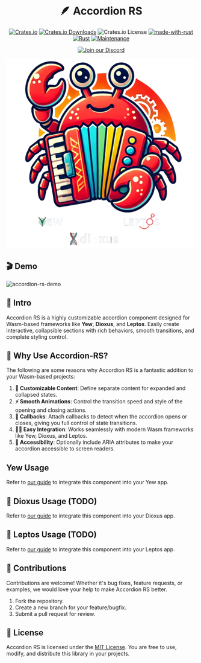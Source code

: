 <div align="center">

# 🪶 Accordion RS

[![Crates.io](https://img.shields.io/crates/v/accordion-rs)](https://crates.io/crates/accordion-rs)
[![Crates.io Downloads](https://img.shields.io/crates/d/accordion-rs)](https://crates.io/crates/accordion-rs)
![Crates.io License](https://img.shields.io/crates/l/accordion-rs)
[![made-with-rust](https://img.shields.io/badge/Made%20with-Rust-1f425f.svg?logo=rust&logoColor=white)](https://www.rust-lang.org/)
[![Rust](https://img.shields.io/badge/Rust-1.79%2B-blue.svg)](https://www.rust-lang.org)
[![Maintenance](https://img.shields.io/badge/Maintained%3F-yes-green.svg)](https://github.com/wiseaidev)

[![Join our Discord](https://dcbadge.limes.pink/api/server/b5JbvHW5nv)](https://discord.gg/b5JbvHW5nv)

![logo](./assets/logo.webp)

</div>

## 🎬 Demo

![accordion-rs-demo](./assets/demo.gif)

## 📜 Intro

Accordion RS is a highly customizable accordion component designed for Wasm-based frameworks like **Yew**, **Dioxus**, and **Leptos**. Easily create interactive, collapsible sections with rich behaviors, smooth transitions, and complete styling control.

## 🤔 Why Use Accordion-RS?

The following are some reasons why Accordion RS is a fantastic addition to your Wasm-based projects:

1. **🎨 Customizable Content**: Define separate content for expanded and collapsed states.
1. **⚡ Smooth Animations**: Control the transition speed and style of the opening and closing actions.
1. **🔄 Callbacks**: Attach callbacks to detect when the accordion opens or closes, giving you full control of state transitions.
1. **🧑‍💻 Easy Integration**: Works seamlessly with modern Wasm frameworks like Yew, Dioxus, and Leptos.
1. **🧩 Accessibility**: Optionally include ARIA attributes to make your accordion accessible to screen readers.

## Yew Usage

Refer to [our guide](YEW.md) to integrate this component into your Yew app.

## 🧬 Dioxus Usage (TODO)

Refer to [our guide](DIOXUS.md) to integrate this component into your Dioxus app.

## 🌱 Leptos Usage (TODO)

Refer to [our guide](LEPTOS.md) to integrate this component into your Leptos app.

## 🤝 Contributions

Contributions are welcome! Whether it's bug fixes, feature requests, or examples, we would love your help to make Accordion RS better.

1. Fork the repository.
1. Create a new branch for your feature/bugfix.
1. Submit a pull request for review.

## 📜 License

Accordion RS is licensed under the [MIT License](LICENSE). You are free to use, modify, and distribute this library in your projects.
